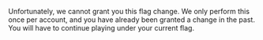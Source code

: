 Unfortunately, we cannot grant you this flag change. We only perform this once per account, and you have already been granted a change in the past. You will have to continue playing under your current flag.